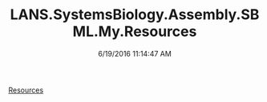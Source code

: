 ﻿---
title: LANS.SystemsBiology.Assembly.SBML.My.Resources
date: 6/19/2016 11:14:47 AM
---

[Resources](T-LANS.SystemsBiology.Assembly.SBML.My.Resources.Resources.html)
